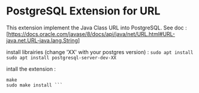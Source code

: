 # PostgreSQL Extension for URL

This extension implement the Java Class URL into PostgreSQL. 
See doc : [https://docs.oracle.com/javase/8/docs/api/java/net/URL.html#URL-java.net.URL-java.lang.String]

install librairies (change 'XX' with your postgres version) : 
```sudo apt install sudo apt install postgresql-server-dev-XX```

intall the extension :
```
make
sudo make install ```

